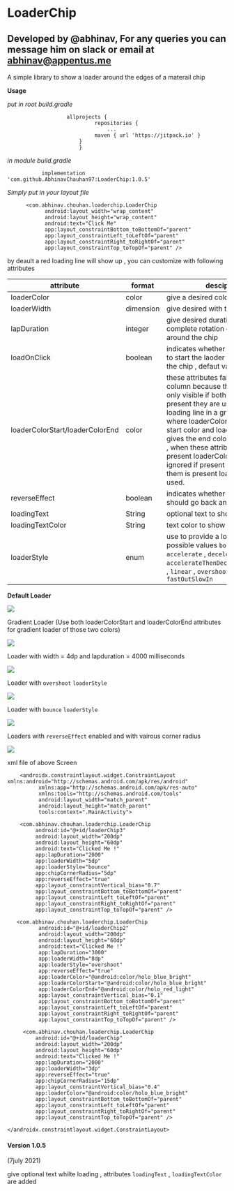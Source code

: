# LoaderChip

## Developed by @abhinav, For any queries you can message him on slack or email at abhinav@appentus.me

A simple library to show a loader around the edges of a materail chip 

<b> Usage </b>

<i>put in root build.gradle</i>


                       allprojects {
	                        	repositories {
		                           	...
		                       	maven { url 'https://jitpack.io' }
               		       }
                	       }

<i> in module build.gradle </i>

               implementation 'com.github.AbhinavChauhan97:LoaderChip:1.0.5'
<i> Simply put in your layout file </i>
 
                  
          <com.abhinav.chouhan.loaderchip.LoaderChip
                android:layout_width="wrap_content"
                android:layout_height="wrap_content"
                android:text="Click Me"
                app:layout_constraintBottom_toBottomOf="parent"
                app:layout_constraintLeft_toLeftOf="parent"
                app:layout_constraintRight_toRightOf="parent"
                app:layout_constraintTop_toTopOf="parent" />
        
        
  by deault a red loading line will show up , you can customize with following attributes 
  
  attribute | format | desciption 
--- | --- |  --- 
loaderColor | color | give a desired color to loader line 
loaderWidth | dimension | give desired with to loading line 
lapDuration | integer | give desired duration in millis for a complete rotation of loader line around the chip
loadOnClick | boolean | indicates whether or not you want to start the laoder on the click of the chip , defaut value is true
loaderColorStart/loaderColorEnd | color | these attributes falls in one column because there effect is only visible if both of them are present they are used to draw loading line in a gradient color , where loaderColorStart gives the start color and loaderColorEnd gives the end color of the gradient , when these attributes are present loaderColor attributes is ignored if present , if only one of them is present loaderColor is used.
reverseEffect | boolean | indicates whether or not loader should go back and forth
loadingText | String | optional text to  show while loading
loadingTextColor | String | text color to show while loading
loaderStyle | enum | use to provide a loading style possible values `bounce` , `accelerate` , `decelerate` , `accelerateThenDecelerate`(default) , `linear` , `overshoot` , `fastOutSlowIn`



<b>Default Loader</b>

![](https://github.com/AbhinavChauhan97/LoaderChip/blob/master/ezgif.com-gif-maker.gif)



Gradient Loader (Use both loaderColorStart and loaderColorEnd attributes for gradient loader of those two colors)


![](https://github.com/AbhinavChauhan97/LoaderChip/blob/master/ezgif.com-gif-maker%20(1).gif)


Loader with width = 4dp and lapduration = 4000 milliseconds 

![](https://github.com/AbhinavChauhan97/LoaderChip/blob/master/ezgif.com-gif-maker%20(2).gif)


Loader with `overshoot` `loaderStyle` 

![](https://github.com/AbhinavChauhan97/LoaderChip/blob/master/ezgif.com-gif-maker%20(3).gif)
  
  
 Loader with `bounce` `loaderStyle`
 
 ![](https://github.com/AbhinavChauhan97/LoaderChip/blob/master/ezgif.com-gif-maker%20(4).gif)
 
 
 Loaders with `reverseEffect` enabled and with vairous corner radius 
 
 ![](https://github.com/AbhinavChauhan97/LoaderChip/blob/master/ezgif.com-gif-maker%20(5).gif)
 
 xml file of above Screen
 
        <androidx.constraintlayout.widget.ConstraintLayout xmlns:android="http://schemas.android.com/apk/res/android"
              xmlns:app="http://schemas.android.com/apk/res-auto"
              xmlns:tools="http://schemas.android.com/tools"
              android:layout_width="match_parent"
              android:layout_height="match_parent"
              tools:context=".MainActivity">

        <com.abhinav.chouhan.loaderchip.LoaderChip
             android:id="@+id/loaderChip3"
             android:layout_width="200dp"
             android:layout_height="60dp"
             android:text="Clicked Me !"
             app:lapDuration="2000"
             app:loaderWidth="5dp"
             app:loaderStyle="bounce"
             app:chipCornerRadius="5dp"
             app:reverseEffect="true"
             app:layout_constraintVertical_bias="0.7"
             app:layout_constraintBottom_toBottomOf="parent"
             app:layout_constraintLeft_toLeftOf="parent"
             app:layout_constraintRight_toRightOf="parent"
             app:layout_constraintTop_toTopOf="parent" />

       <com.abhinav.chouhan.loaderchip.LoaderChip
              android:id="@+id/loaderChip2"
              android:layout_width="200dp"
              android:layout_height="60dp"
              android:text="Clicked Me !"
              app:lapDuration="3000"
              app:loaderWidth="8dp"
              app:loaderStyle="overshoot"
              app:reverseEffect="true"
              app:loaderColor="@android:color/holo_blue_bright"
              app:loaderColorStart="@android:color/holo_blue_bright"
              app:loaderColorEnd="@android:color/holo_red_light"
              app:layout_constraintVertical_bias="0.1"
              app:layout_constraintBottom_toBottomOf="parent"
              app:layout_constraintLeft_toLeftOf="parent"
              app:layout_constraintRight_toRightOf="parent"
              app:layout_constraintTop_toTopOf="parent" />

         <com.abhinav.chouhan.loaderchip.LoaderChip
             android:id="@+id/loaderChip"
             android:layout_width="200dp"
             android:layout_height="60dp"
             android:text="Clicked Me !"
             app:lapDuration="2000"
             app:loaderWidth="3dp"
             app:reverseEffect="true"
             app:chipCornerRadius="15dp"
             app:layout_constraintVertical_bias="0.4"
             app:loaderColor="@android:color/holo_blue_bright"
             app:layout_constraintBottom_toBottomOf="parent"
             app:layout_constraintLeft_toLeftOf="parent"
             app:layout_constraintRight_toRightOf="parent"
             app:layout_constraintTop_toTopOf="parent" />

    </androidx.constraintlayout.widget.ConstraintLayout>
    
    
<h4> Version 1.0.5 </h4> (7july 2021) 

give optional text whilte loading , attributes `loadingText` , `loadingTextColor` are added
        
            
